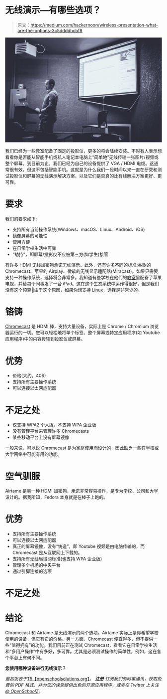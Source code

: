 # 无线演示—有哪些选项？

> 原文：<https://medium.com/hackernoon/wireless-presentation-what-are-the-options-3c5ddddbcbf8>

![](img/164edaad53fc596d56babcad7f3a9ebe.png)

我们已经为一些教室配备了固定的投影仪，更多的将会陆续安装。不时有人表示想看看你是否能从智能手机或私人笔记本电脑上“简单地”无线传输一张图片/视频或整个屏幕。到目前为止，我们已经为自己的设备提供了 VGA / HDMI 电缆。这通常很有效，但这不包括智能手机。这就是为什么我们一段时间以来一直在研究和测试投影仪和屏幕的无线演示解决方案，以及它们是否真的比有线解决方案更好、更可靠。

# 要求

我们的要求如下:

*   支持所有当前操作系统(Windows、macOS、Linux、Android、iOS)
*   镜像屏幕的可能性
*   使用方便
*   在日常学校生活中可靠
*   “劫持”，即屏幕/投影仪不应被第三方(如学生)接管

有许多 HDMI 无线加密狗承诺无线演示。此外，还有许多不同的标准:谷歌的 Chromecast、苹果的 Airplay、微软的无线显示适配器(Miracast)。如果只需要支持一种操作系统，选择将会非常多。我知道有些学校在他们的[教室](https://openschoolsolutions.org/possible-set-computer-lab-less-1500-yes/)里配备了苹果电视，并给每个同事发了一台 iPad。这在这个生态系统中运作得很好，但是我们没有这个预算🙂由于这个原因，如果你想支持 Linux，选择是非常少的。

# 铬铸

[Chromecast](http://chromecast.com/) 是 HDMI 棒，支持大量设备，实际上是 Chrome / Chromium 浏览器运行的一切。您可以轻松地将单个标签、整个屏幕或特定应用程序(如 Youtube 应用程序)中的内容传输到投影仪或屏幕。

# 优势

*   价格(大约。40$)
*   支持所有主要操作系统
*   可以连接以太网适配器

# 不足之处

*   仅支持 WPA2 个人版，不支持 WPA 企业版
*   没有管理平台来管理许多 Chromecasts
*   某些移动平台上没有屏幕镜像

一般来说，可以说 Chromecast 是为家庭使用而设计的，因此缺乏一些在学校或大学网络中可能有用的功能。

# 空气驯服

Airtame 是另一种 HDMI 加密狗，承诺非常容易操作，是专为学校、公司和大学设计的。据我所知，Fedora 本身就是在棒子上跑的。

# 优势

*   支持所有主要操作系统
*   可以连接以太网适配器
*   真正的屏幕镜像，没有“铸造”，即 Youtube 视频是由电脑传输的，而 Chromecast 是从互联网上下载的。
*   支持所有无线局域网标准(也支持 WPA 企业版)
*   管理多个机场的中央平台
*   通过引脚连接的选项

# 不足之处

# 结论

Chromecast 和 Airtame 是无线演示的两个选项。Airtame 实际上是你希望学校使用的设备，但它有它的价格。另一方面，Chromecast 便宜得多，但不提供一些“值得拥有”的功能。我们目前正在测试 Chromecast，看看它在日常学校生活和“多用户操作”中有多好，多可靠。尤其是必须测试操作的简单性，例如，这在各个平台上有何不同。

**您使用哪种设备进行无线演示？**

*最初发表于*[T5【openschoolsolutions.org】](https://openschoolsolutions.org/wireless-presentation-options/)*。* ***注册*** *订阅我们的时事通讯，获取免费的 PDF 格式，并为您的课堂提供出色的开源应用程序，或者在 Twitter 上关注*[*@ OpenSchoolZ*](https://twitter.com/OpenSchoolZ)*。*